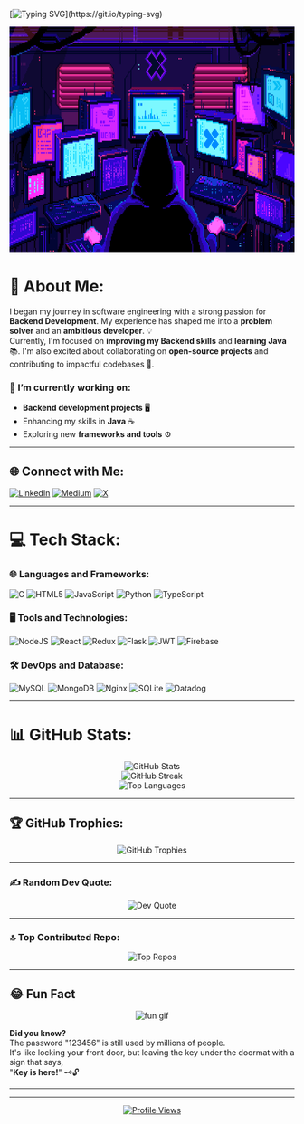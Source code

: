[![Typing SVG](https://readme-typing-svg.demolab.com?font=Pixelify+Sans&size=32&duration=5000&pause=999&width=435&lines=Hello+World!)](https://git.io/typing-svg)

<p align="center">
  <img src="77caa32884d735d439ade45ba37feaf2.gif" alt="Github readme banner" width="100%" height="400px">
</p>

# 💫 About Me:
I began my journey in software engineering with a strong passion for **Backend Development**. My experience has shaped me into a **problem solver** and an **ambitious developer**. 💡  
Currently, I'm focused on **improving my Backend skills** and **learning Java** 📚. I'm also excited about collaborating on **open-source projects** and contributing to impactful codebases 🚀.

### 🔭 I’m currently working on:
- **Backend development projects** 🖥️
- Enhancing my skills in **Java** ☕
- Exploring new **frameworks and tools** ⚙️

---

## 🌐 Connect with Me:
[![LinkedIn](https://img.shields.io/badge/LinkedIn-%230077B5.svg?style=flat-square&logo=linkedin&logoColor=white)](https://www.linkedin.com/in/fokoda-code/) [![Medium](https://img.shields.io/badge/Medium-12100E?style=flat-square&logo=medium&logoColor=white)](https://medium.com/@abdllahhadid) [![X](https://img.shields.io/badge/X-black.svg?style=flat-square&logo=X&logoColor=white)](https://x.com/AbdllahUp96)

---

# 💻 Tech Stack:
### 🌐 Languages and Frameworks:
![C](https://img.shields.io/badge/c-%2300599C.svg?style=for-the-badge&logo=c&logoColor=white) ![HTML5](https://img.shields.io/badge/html5-%23E34F26.svg?style=for-the-badge&logo=html5&logoColor=white) ![JavaScript](https://img.shields.io/badge/javascript-%23323330.svg?style=for-the-badge&logo=javascript&logoColor=%23F7DF1E) ![Python](https://img.shields.io/badge/python-3670A0?style=for-the-badge&logo=python&logoColor=ffdd54) ![TypeScript](https://img.shields.io/badge/typescript-%23007ACC.svg?style=for-the-badge&logo=typescript&logoColor=white)

### 🖥️ Tools and Technologies:
![NodeJS](https://img.shields.io/badge/node.js-6DA55F?style=for-the-badge&logo=node.js&logoColor=white) ![React](https://img.shields.io/badge/react-%2320232a.svg?style=for-the-badge&logo=react&logoColor=%2361DAFB) ![Redux](https://img.shields.io/badge/redux-%23593d88.svg?style=for-the-badge&logo=redux&logoColor=white) ![Flask](https://img.shields.io/badge/flask-%23000.svg?style=for-the-badge&logo=flask&logoColor=white) ![JWT](https://img.shields.io/badge/JWT-black?style=for-the-badge&logo=JSON%20web%20tokens) ![Firebase](https://img.shields.io/badge/firebase-%23039BE5.svg?style=for-the-badge&logo=firebase)

### 🛠️ DevOps and Database:
![MySQL](https://img.shields.io/badge/mysql-4479A1.svg?style=for-the-badge&logo=mysql&logoColor=white) ![MongoDB](https://img.shields.io/badge/MongoDB-%234ea94b.svg?style=for-the-badge&logo=mongodb&logoColor=white) ![Nginx](https://img.shields.io/badge/nginx-%23009639.svg?style=for-the-badge&logo=nginx&logoColor=white) ![SQLite](https://img.shields.io/badge/sqlite-%2307405e.svg?style=for-the-badge&logo=sqlite&logoColor=white) ![Datadog](https://img.shields.io/badge/datadog-%23632CA6.svg?style=for-the-badge&logo=datadog&logoColor=white)

---

# 📊 GitHub Stats:
<p align="center">
  <img src="https://github-readme-stats.vercel.app/api?username=Fokoda799&show_icons=true&theme=radical" alt="GitHub Stats" />
  <br/>
  <img src="https://github-readme-streak-stats.herokuapp.com/?user=Fokoda799&theme=dark&hide_border=false" alt="GitHub Streak">
  <br/>
  <img src="https://github-readme-stats.vercel.app/api/top-langs/?username=Fokoda799&theme=dark&hide_border=false&include_all_commits=true&count_private=false&layout=compact" alt="Top Languages">
</p>

---

## 🏆 GitHub Trophies:
<p align="center">
  <img src="https://github-profile-trophy.vercel.app/?username=Fokoda799&theme=radical&no-frame=false&no-bg=true&margin-w=4" alt="GitHub Trophies">
</p>

---

### ✍️ Random Dev Quote:
<p align="center">
  <img src="https://quotes-github-readme.vercel.app/api?type=horizontal&theme=radical" alt="Dev Quote">
</p>

---

### 🔝 Top Contributed Repo:
<p align="center">
  <img src="https://github-contributor-stats.vercel.app/api?username=Fokoda799&limit=5&theme=radical&combine_all_yearly_contributions=true" alt="Top Repos">
</p>

---

## 😂 Fun Fact

<div align="center">
  <img src="https://media.giphy.com/media/l41YtZOb9EUABnuqA/giphy.gif" alt="fun gif" width="300px"/>
</div>

**Did you know?**  
The password "123456" is still used by millions of people.  
It's like locking your front door, but leaving the key under the doormat with a sign that says,  
"**Key is here!**" 🗝️🔓

---



---

<p align="center">
  <a href="https://visitcount.itsvg.in">
    <img src="https://visitcount.itsvg.in/api?id=Fokoda799&icon=2&color=0" alt="Profile Views">
  </a>
</p>

<!-- Proudly created with GPRM ( https://gprm.itsvg.in ) -->
